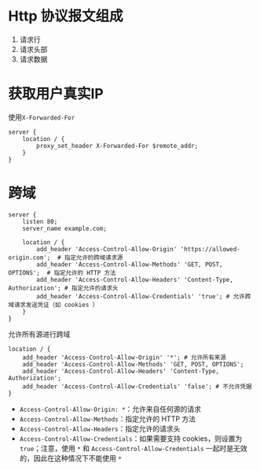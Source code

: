# Http 协议报文组成

1. 请求行
2. 请求头部
3. 请求数据



# 获取用户真实IP

使用`X-Forwarded-For`

```nginx
server {
    location / {
        proxy_set_header X-Forwarded-For $remote_addr;
    }
}
```



# 跨域

```nginx
server {
    listen 80;
    server_name example.com;

    location / {
        add_header 'Access-Control-Allow-Origin' 'https://allowed-origin.com';  # 指定允许的跨域请求源
        add_header 'Access-Control-Allow-Methods' 'GET, POST, OPTIONS';  # 指定允许的 HTTP 方法
        add_header 'Access-Control-Allow-Headers' 'Content-Type, Authorization'; # 指定允许的请求头
        add_header 'Access-Control-Allow-Credentials' 'true'; # 允许跨域请求发送凭证（如 cookies ）
    }
}
```

允许所有源进行跨域

```nginx
location / {
    add_header 'Access-Control-Allow-Origin' '*'; # 允许所有来源
    add_header 'Access-Control-Allow-Methods' 'GET, POST, OPTIONS';
    add_header 'Access-Control-Allow-Headers' 'Content-Type, Authorization';
    add_header 'Access-Control-Allow-Credentials' 'false'; # 不允许凭据
}
```

- `Access-Control-Allow-Origin: *`：允许来自任何源的请求
- `Access-Control-Allow-Methods`：指定允许的 HTTP 方法
- `Access-Control-Allow-Headers`：指定允许的请求头
- `Access-Control-Allow-Credentials`：如果需要支持 cookies，则设置为 `true`；注意，使用 `*` 和 `Access-Control-Allow-Credentials` 一起时是无效的，因此在这种情况下不能使用 `*`




